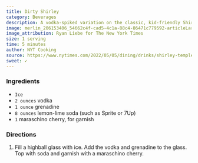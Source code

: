 ```yaml
---
title: Dirty Shirley
category: Beverages
description: A vodka-spiked variation on the classic, kid-friendly Shirley Temple, is a syrupy-sweet nostalgia trip for adults. Topped with a cheeky maraschino cherry, the cocktail is evocative of a time before drinks had to be balanced or nuanced, a time when a bright red glass of sugary bubbles was the pinnacle of festivity. While a classic Shirley Temple is made with either lemon-lime soda or ginger ale, the “dirty” version is commonly made with the former (Sprite or 7Up).
image: merlin_206153406_54662c4f-cad5-4c1a-88c4-86471c779592-articleLarge.jpg
image_attribution: Ryan Liebe for The New York Times
size: 1 serving
time: 5 minutes
author: NYT Cooking
source: https://www.nytimes.com/2022/05/05/dining/drinks/shirley-temple-vodka.html
sweet: ✓
---
```


### Ingredients

* `Ice`
* `2 ounces` vodka
* `1 ounce` grenadine
* `8 ounces` lemon-lime soda (such as Sprite or 7Up)
* `1` maraschino cherry, for garnish

### Directions

1. Fill a highball glass with ice. Add the vodka and grenadine to the glass. Top with soda and garnish with a maraschino cherry.